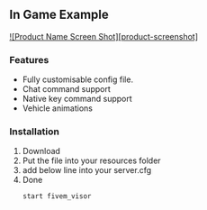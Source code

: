 <div id="top"></div>

## In Game Example

[![Product Name Screen Shot][product-screenshot]](https://i.imgur.com/cDND05S.mp4)

### Features

* Fully customisable config file.
* Chat command support
* Native key command support
* Vehicle animations

### Installation

1. Download
2. Put the file into your resources folder
3. add below line into your server.cfg
4. Done
   ```sh
   start fivem_visor
   ```
